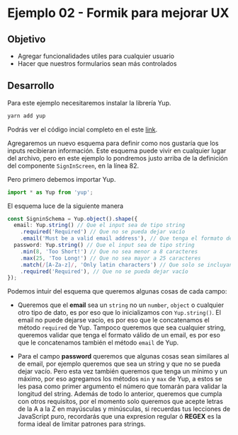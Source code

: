 # Ejemplo 02 - Formik para mejorar UX

## Objetivo

- Agregar funcionalidades utiles para cualquier usuario
- Hacer que nuestros formularios sean más controlados

## Desarrollo

Para este ejemplo necesitaremos instalar la librería Yup.

```bash
yarn add yup
```

Podrás ver el código incial completo en el este [link](https://github.com/SantiagoSiordia/ExampleApp/blob/s06-r01/App.tsx).

Agregaremos un nuevo esquema para definir como nos gustaría que los inputs recibieran información. Este esquema puede vivir en cualquier lugar del archivo, pero en este ejemplo lo pondremos justo arriba de la definición del componente `SignInScreen`, en la línea 82.

Pero primero debemos importar Yup.

```ts
import * as Yup from 'yup';
```

El esquema luce de la siguiente manera

```ts
const SigninSchema = Yup.object().shape({
  email: Yup.string() // Que el input sea de tipo string
    .required('Required') // Que no se pueda dejar vacío
    .email('Must be a valid email address'), // Que tenga el formato de un email
  password: Yup.string() // Que el input sea de tipo string
    .min(8, 'Too Short!') // Que no sea menor a 8 caracteres
    .max(25, 'Too Long!') // Que no sea mayor a 25 caracteres
    .match(/[A-Za-z]/, 'Only latin characters') // Que solo se incluyan letras mayúsculas y minúsculas
    .required('Required'), // Que no se pueda dejar vacío
});
```

Podemos intuir del esquema que queremos algunas cosas de cada campo:

- Queremos que el **email** sea un `string` no un `number`, `object` o cualquier otro tipo de dato, es por eso que lo inicializamos con `Yup.string()`. El email no puede dejarse vacío, es por eso que le concatenamos el método `required` de Yup. Tampoco queremos que sea cualquier string, queremos validar que tenga el formato válido de un email, es por eso que le concatenamos también el método `email` de Yup.

- Para el campo **password** queremos que algunas cosas sean similares al de email, por ejemplo queremos que sea un string y que no se pueda dejar vacío. Pero esta vez también queremos que tenga un mínimo y un máximo, por eso agregamos los métodos `min` y `max` de Yup, a estos se les pasa como primer argumento el número que tomarán para validar la longitud del string. Además de todo lo anterior, queremos que cumpla con otros requisitos, por el momento solo queremos que acepte letras de la A a la Z en mayúsculas y minúsculas, si recuerdas tus lecciones de JavaScript puro, recordarás que una expresion regular ó **REGEX** es la forma ideal de limitar patrones para strings.

